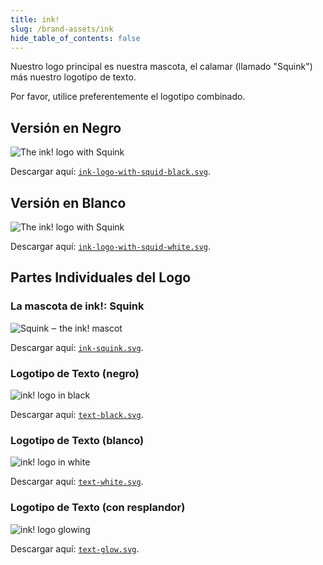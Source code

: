 ```yaml
---
title: ink!
slug: /brand-assets/ink
hide_table_of_contents: false
---
```


Nuestro logo principal es nuestra mascota, el calamar (llamado "Squink") más nuestro logotipo de texto.

Por favor, utilice preferentemente el logotipo combinado.

## Versión en Negro

<div className="white-container">
    <img src="/img/ink-logo-with-squid-black.svg" alt="The ink! logo with Squink" className="brand-asset" />
</div>

Descargar aquí: [`ink-logo-with-squid-black.svg`](/img/ink-logo-with-squid-black.svg).

## Versión en Blanco

<div className="black-container">
    <img src="/img/ink-logo-with-squid-white.svg" alt="The ink! logo with Squink" className="brand-asset" />
</div>

Descargar aquí: [`ink-logo-with-squid-white.svg`](/img/ink-logo-with-squid-white.svg).

## Partes Individuales del Logo

### La mascota de ink!: Squink

<div className="black-container">
    <img src="/img/ink-squink.svg" alt="Squink ‒ the ink! mascot" className="brand-asset" />
</div>

Descargar aquí: [`ink-squink.svg`](/img/ink-squink.svg).

### Logotipo de Texto (negro)

<div className="white-container">
    <img src="/img/text-black.svg" alt="ink! logo in black" className="brand-asset" />
</div>

Descargar aquí: [`text-black.svg`](/img/text-black.svg).

### Logotipo de Texto (blanco)

<div className="black-container">
    <img src="/img/text-white.svg" alt="ink! logo in white" className="brand-asset" />
</div>

Descargar aquí: [`text-white.svg`](/img/text-white.svg).

### Logotipo de Texto (con resplandor)

<div className="black-container">
    <img src="/img/text-glow.svg" alt="ink! logo glowing" className="brand-asset" />
</div>

Descargar aquí: [`text-glow.svg`](/img/text-glow.svg).